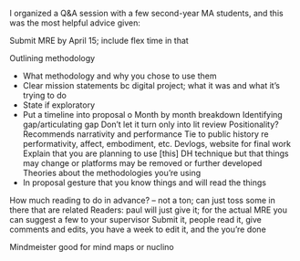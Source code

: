 I organized a Q&A session with a few second-year MA students, and this was the most helpful advice given:

Submit MRE by April 15; include flex time in that

Outlining methodology
-	What methodology and why you chose to use them
-	Clear mission statements bc digital project; what it was and what it’s trying to do
-	State if exploratory
-	Put a timeline into proposal
o	Month by month breakdown
Identifying gap/articulating gap
Don’t let it turn only into lit review
Positionality?
Recommends narrativity and performance
Tie to public history re performativity, affect, embodiment, etc. 
Devlogs, website for final work
Explain that you are planning to use [this] DH technique but that things may change or platforms may be removed or further developed
Theories about the methodologies you’re using
-	In proposal gesture that you know things and will read the things

How much reading to do in advance? – not a ton; can just toss some in there that are related
Readers: paul will just give it; for the actual MRE you can suggest a few to your supervisor
Submit it, people read it, give comments and edits, you have a week to edit it, and the you’re done

Mindmeister good for mind maps or nuclino

